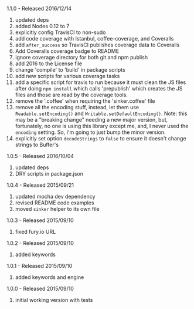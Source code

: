 1.1.0 - Released 2016/12/14

1. updated deps
2. added Nodes 0.12 to 7
3. explicitly config TravisCI to non-sudo
4. add code coverage with Istanbul, coffee-coverage, and Coveralls
5. add `after_success` so TravisCI publishes coverage data to Coveralls
6. Add Coveralls coverage badge to README
7. ignore coverage directory for both git and npm publish
8. add 2016 to the License file
9. change 'compile' to 'build' in package scripts
10. add new scripts for various coverage tasks
11. add a specific script for travis to run because it must clean the JS files after doing `npm install` which calls 'prepublish' which creates the JS files and those are read by the coverage tools.
12. remove the '.coffee' when requiring the 'sinker.coffee' file
13. remove all the encoding stuff, instead, let them use `Readable.setEncoding()` and `Writable.setDefaultEncoding()`. Note: this may be a "breaking change" needing a new major version, but, fortunately, no one is using this library except me, and, I never used the `encoding` setting. So, I'm going to just bump the minor version.
14. explicitly set option `decodeStrings` to `false` to ensure it doesn't change strings to Buffer's
 

1.0.5 - Released 2016/10/04

1. updated deps
2. DRY scripts in package.json

1.0.4 - Released 2015/09/21

1. updated mocha dev dependency
2. revised README code examples
3. moved `sinker` helper to its own file

1.0.3 - Released 2015/09/10

1. fixed fury.io URL

1.0.2 - Released 2015/09/10

1. added keywords

1.0.1 - Released 2015/09/10

1. added keywords and engine

1.0.0 - Released 2015/09/10

1. initial working version with tests
